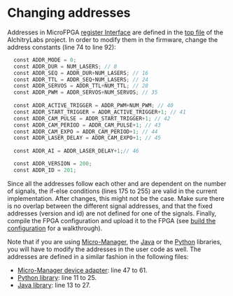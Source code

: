 # Changing addresses

Addresses in MicroFPGA [register Interface](resource2_communication.md) are defined in the [top file](https://github.com/mufpga/MicroFPGA/blob/7908fc16b8069504b6fcd9e3213126e55c3c6d61/Au%2B/source/au_plus_top.luc#L74) of the AlchitryLabs project. In order to modify them in the firmware, change the address constants (line 74 to line 92):

```verilog
  const ADDR_MODE = 0; 
  const ADDR_DUR = NUM_LASERS; // 8
  const ADDR_SEQ = ADDR_DUR+NUM_LASERS; // 16
  const ADDR_TTL = ADDR_SEQ+NUM_LASERS; // 24
  const ADDR_SERVOS = ADDR_TTL+NUM_TTL; // 28
  const ADDR_PWM = ADDR_SERVOS+NUM_SERVOS; // 35
  
  const ADDR_ACTIVE_TRIGGER = ADDR_PWM+NUM_PWM; // 40
  const ADDR_START_TRIGGER = ADDR_ACTIVE_TRIGGER+1; // 41
  const ADDR_CAM_PULSE = ADDR_START_TRIGGER+1; // 42
  const ADDR_CAM_PERIOD = ADDR_CAM_PULSE+1; // 43
  const ADDR_CAM_EXPO = ADDR_CAM_PERIOD+1; // 44
  const ADDR_LASER_DELAY = ADDR_CAM_EXPO+1; // 45
  
  const ADDR_AI = ADDR_LASER_DELAY+1;// 46

  const ADDR_VERSION = 200;
  const ADDR_ID = 201;
```

Since all the addresses follow each other and are dependent on the number of signals, the if-else conditions (lines 175 to 255) are valid in the current implementation. After changes, this might not be the case. Make sure there is no overlap between the different signal addresses, and that the fixed addresses (version and id) are not defined for one of the signals. Finally, compile the FPGA configuration and upload it to the FPGA (see [build the configuration](2_installing_microfpga.md) for a walkthrough).

Note that if you are using [Micro-Manager](using_micro-manager.md), the [Java](using_java.md) or the [Python](using_python.md) libraries, you will have to modify the addresses in the user code as well. The addresses are defined in a similar fashion in the following files:

- [Micro-Manager device adapter](https://github.com/mufpga/MicroFPGA-mm/blob/ec88b570e533122c0ce0223c18f39edf68f77a3a/MicroFPGA.cpp#L47): line 47 to 61.
- [Python library](https://github.com/mufpga/MicroFPGA-py/blob/2f455be3fdba87c680d4ca336b69d2ad7faa5268/microfpga/signals.py#L11): line 11 to 25.
- [Java library](https://github.com/mufpga/MicroFPGA-java/blob/766051054e9982a18474cf43dd8a4cfb13994a76/src/main/java/de/embl/rieslab/microfpga/devices/Signal.java#L13): line 13 to 27.

